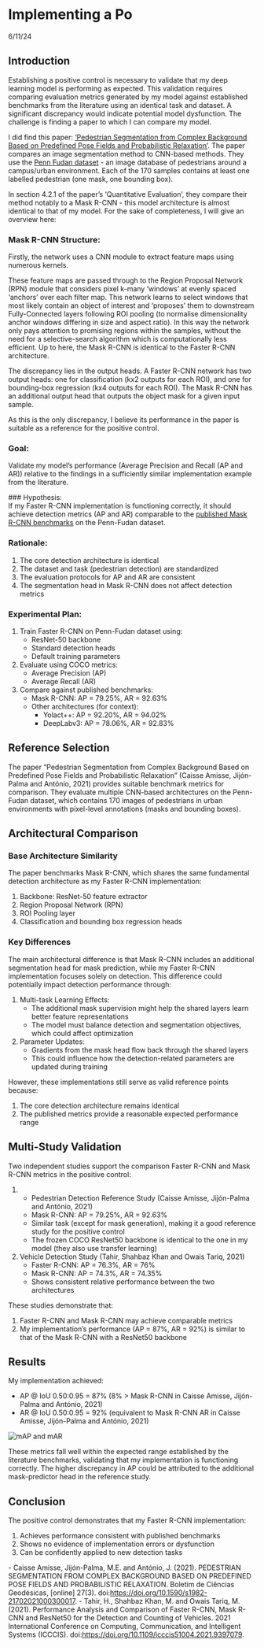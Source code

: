 # Implementing a Po

6/11/24

## Introduction 

Establishing a positive control is necessary to validate that my deep
learning model is performing as expected. This validation requires
comparing evaluation metrics generated by my model against established
benchmarks from the literature using an identical task and dataset. A
significant discrepancy would indicate potential model dysfunction. The
challenge is finding a paper to which I can compare my model.  

I did find this paper: [‘Pedestrian Segmentation from Complex Background
Based on Predefined Pose Fields and Probabilistic
Relaxation’](https://www.scielo.br/j/bcg/a/s4LPJYBbNVDQ4ZcWprP4rKw/?lang=en).
The paper compares an image segmentation method to CNN-based methods.
They use the [Penn Fudan
dataset](https://www.cis.upenn.edu/~jshi/ped_html/) - an image database
of pedestrians around a campus/urban environment. Each of the 170
samples contains at least one labelled pedestrian (one mask, one
bounding box).  

In section 4.2.1 of the paper’s ‘Quantitative Evaluation’, they compare
their method notably to a Mask R-CNN - this model architecture is almost
identical to that of my model. For the sake of completeness, I will give
an overview here:  

### Mask R-CNN Structure: 

Firstly, the network uses a CNN module to extract feature maps using
numerous kernels.  

These feature maps are passed through to the Region Proposal Network
(RPN) module that considers pixel k-many ‘windows’ at evenly spaced
‘anchors’ over each filter map. This network learns to select windows
that most likely contain an object of interest and ‘proposes’ them to
downstream Fully-Connected layers following ROI pooling (to normalise
dimensionality anchor windows differing in size and aspect ratio). In
this way the network only pays attention to promising regions within the
samples, without the need for a selective-search algorithm which is
computationally less efficient. Up to here, the Mask R-CNN is identical
to the Faster R-CNN architecture.  

The discrepancy lies in the output heads. A Faster R-CNN network has two
output heads: one for classification (kx2 outputs for each ROI), and one
for bounding-box regression (kx4 outputs for each ROI). The Mask R-CNN
has an additional output head that outputs the object mask for a given
input sample.  

As this is the only discrepancy, I believe its performance in the paper
is suitable as a reference for the positive control.

### Goal: 

Validate my model’s performance (Average Precision and Recall (AP and
AR)) relative to the findings in a sufficiently similar implementation
example from the literature.

\### Hypothesis:  
If my Faster R-CNN implementation is functioning correctly, it should
achieve detection metrics (AP and AR) comparable to the [published Mask
R-CNN
benchmarks]((https://www.scielo.br/j/bcg/a/s4LPJYBbNVDQ4ZcWprP4rKw/?lang=en))
on the Penn-Fudan dataset.

### Rationale: 

1.  The core detection architecture is identical  
2.  The dataset and task (pedestrian detection) are standardized  
3.  The evaluation protocols for AP and AR are consistent  
4.  The segmentation head in Mask R-CNN does not affect detection
    metrics

### Experimental Plan: 

1.  Train Faster R-CNN on Penn-Fudan dataset using:  
    - ResNet-50 backbone  
    - Standard detection heads  
    - Default training parameters
2.  Evaluate using COCO metrics:  
    - Average Precision (AP)  
    - Average Recall (AR)  
3.  Compare against published benchmarks:
    - Mask R-CNN: AP = 79.25%, AR = 92.63%  
    - Other architectures (for context):  
      - Yolact++: AP = 92.20%, AR = 94.02%  
      - DeepLabv3: AP = 78.06%, AR = 92.83%

## Reference Selection 

The paper “Pedestrian Segmentation from Complex Background Based on
Predefined Pose Fields and Probabilistic Relaxation” (Caisse Amisse,
Jijón-Palma and António, 2021) provides suitable benchmark metrics for
comparison. They evaluate multiple CNN-based architectures on the
Penn-Fudan dataset, which contains 170 images of pedestrians in urban
environments with pixel-level annotations (masks and bounding boxes).

## Architectural Comparison

### Base Architecture Similarity 

The paper benchmarks Mask R-CNN, which shares the same fundamental
detection architecture as my Faster R-CNN implementation:

1.  Backbone: ResNet-50 feature extractor  
2.  Region Proposal Network (RPN)  
3.  ROI Pooling layer  
4.  Classification and bounding box regression heads  

### Key Differences 

The main architectural difference is that Mask R-CNN includes an
additional segmentation head for mask prediction, while my Faster R-CNN
implementation focuses solely on detection. This difference could
potentially impact detection performance through:

1.  Multi-task Learning Effects:
    - The additional mask supervision might help the shared layers learn
      better feature representations  
    - The model must balance detection and segmentation objectives,
      which could affect optimization
2.  Parameter Updates:
    - Gradients from the mask head flow back through the shared layers  
    - This could influence how the detection-related parameters are
      updated during training

However, these implementations still serve as valid reference points
because:  
1. The core detection architecture remains identical  
2. The published metrics provide a reasonable expected performance
range  

## Multi-Study Validation 

Two independent studies support the comparison Faster R-CNN and Mask
R-CNN metrics in the positive control:  

1.  - Pedestrian Detection Reference Study (Caisse Amisse, Jijón-Palma
      and António, 2021)  
    - Mask R-CNN: AP = 79.25%, AR = 92.63%  
    - Similar task (except for mask generation), making it a good
      reference study for the positive control  
    - The frozen COCO ResNet50 backbone is identical to the one in my
      model (they also use transfer learning)
2.  Vehicle Detection Study (Tahir, Shahbaz Khan and Owais Tariq,
    2021)  
    - Faster R-CNN: AP = 76.3%, AR = 76%  
    - Mask R-CNN: AP = 74.3%, AR = 74.35%  
    - Shows consistent relative performance between the two
      architectures

These studies demonstrate that:  
1. Faster R-CNN and Mask R-CNN may achieve comparable metrics  
2. My implementation’s performance (AP = 87%, AR = 92%) is similar to
that of the Mask R-CNN with a ResNet50 backbone

## Results 

My implementation achieved:  
- AP @ IoU 0.50:0.95 = 87% (8% \> Mask R-CNN in Caisse Amisse,
Jijón-Palma and António, 2021)  
- AR @ IoU 0.50:0.95 = 92% (equivalent to Mask R-CNN AR in Caisse
Amisse, Jijón-Palma and António, 2021)  

![mAP and
mAR](results/0003_pos_control/training_02_10_epochs/evaluation_metrics_epochs_0-9.png)  

These metrics fall well within the expected range established by the
literature benchmarks, validating that my implementation is functioning
correctly. The higher discrepancy in AP could be attributed to the
additional mask-predictor head in the reference study.

## Conclusion 

The positive control demonstrates that my Faster R-CNN implementation:  
1. Achieves performance consistent with published benchmarks  
2. Shows no evidence of implementation errors or dysfunction  
3. Can be confidently applied to new detection tasks  

‌- Caisse Amisse, Jijón-Palma, M.E. and António, J. (2021). PEDESTRIAN
SEGMENTATION FROM COMPLEX BACKGROUND BASED ON PREDEFINED POSE FIELDS AND
PROBABILISTIC RELAXATION. Boletim de Ciências Geodésicas, \[online\]
27(3). doi:https://doi.org/10.1590/s1982-21702021000300017. - Tahir, H.,
Shahbaz Khan, M. and Owais Tariq, M. (2021). Performance Analysis and
Comparison of Faster R-CNN, Mask R-CNN and ResNet50 for the Detection
and Counting of Vehicles. 2021 International Conference on Computing,
Communication, and Intelligent Systems (ICCCIS).
doi:https://doi.org/10.1109/icccis51004.2021.9397079.
